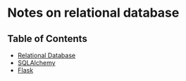 # Notes on relational database

## Table of Contents

- [Relational Database](relational_database.md)
- [SQLAlchemy](sql_alchemy.md)
- [Flask](flask.md)